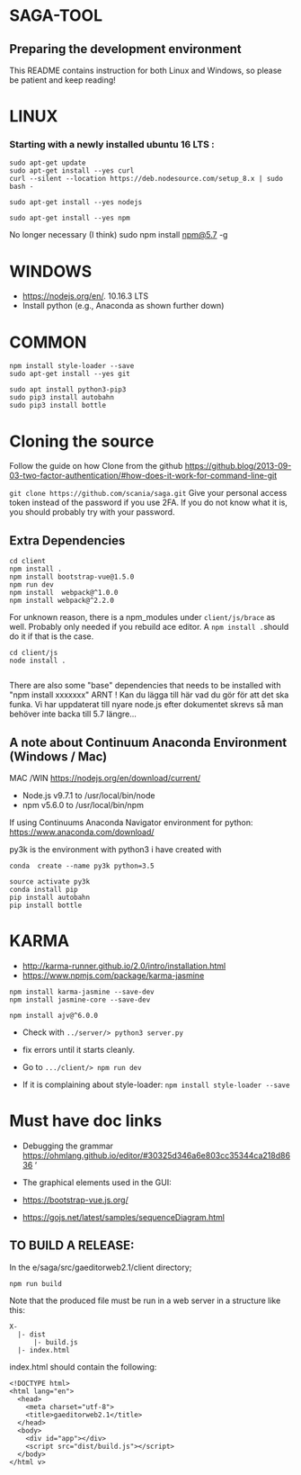 # SAGA-TOOL
## Preparing the development environment
This README contains instruction for both Linux and Windows, so please be patient and keep reading!
# LINUX
### Starting with a newly installed ubuntu 16 LTS :

````
sudo apt-get update
sudo apt-get install --yes curl
curl --silent --location https://deb.nodesource.com/setup_8.x | sudo bash -

sudo apt-get install --yes nodejs

sudo apt-get install --yes npm
````

 No longer necessary (I think) sudo npm install npm@5.7 -g

# WINDOWS 
* https://nodejs.org/en/.    10.16.3 LTS
* Install python (e.g., Anaconda as shown further down)
 
# COMMON
```
npm install style-loader --save
sudo apt-get install --yes git

sudo apt install python3-pip3
sudo pip3 install autobahn
sudo pip3 install bottle
````
# Cloning the source 

Follow the guide on how 
Clone from the github https://github.blog/2013-09-03-two-factor-authentication/#how-does-it-work-for-command-line-git

`git clone https://github.com/scania/saga.git`
Give your personal access token instead of the password if you use 2FA. If you do not know what it is, you should probably try with your password. 

## Extra Dependencies
```
cd client 
npm install .
npm install bootstrap-vue@1.5.0
npm run dev
npm install  webpack@^1.0.0
npm install webpack@^2.2.0

```

For unknown reason, there is a npm_modules under 
`client/js/brace` as well. Probably only needed if you rebuild ace editor. A `npm install .`should do it if that is the case. 

````
cd client/js
node install .


````
There are also some "base" dependencies that needs to be installed with "npm install xxxxxxx"
ARNT ! Kan du lägga till här vad du gör för att det ska funka. Vi har uppdaterat till nyare node.js efter dokumentet skrevs så man behöver inte backa till 5.7 längre...


## A note about Continuum Anaconda Environment  (Windows / Mac)
MAC /WIN https://nodejs.org/en/download/current/
 * Node.js v9.7.1 to /usr/local/bin/node
 * npm v5.6.0 to /usr/local/bin/npm
	
	
 
	

If using Continuums Anaconda Navigator environment for python:
https://www.anaconda.com/download/

py3k is the environment with python3 i have created with
```
conda  create --name py3k python=3.5

source activate py3k
conda install pip
pip install autobahn
pip install bottle
```


# KARMA
* http://karma-runner.github.io/2.0/intro/installation.html
*  https://www.npmjs.com/package/karma-jasmine


```
npm install karma-jasmine --save-dev
npm install jasmine-core --save-dev

npm install ajv@^6.0.0
```

* Check with  `../server/> python3 server.py`
* fix errors until it starts cleanly.

* Go to `.../client/> npm run dev`
* If it is complaining about style-loader:
`npm install style-loader --save`

 




# Must have doc links
* Debugging the grammar
https://ohmlang.github.io/editor/#30325d346a6e803cc35344ca218d8636
‘

* The graphical elements used in the GUI:
* https://bootstrap-vue.js.org/

* https://gojs.net/latest/samples/sequenceDiagram.html



## TO BUILD A RELEASE:
In the e/saga/src/gaeditorweb2.1/client directory;
```
npm run build
```

Note that the produced file must be run in a web server in a structure like this:
```
X-
  |- dist
      |- build.js
  |- index.html
```

index.html should contain the following:
```
<!DOCTYPE html>
<html lang="en">
  <head>
    <meta charset="utf-8">
    <title>gaeditorweb2.1</title>
  </head>
  <body>
    <div id="app"></div>
    <script src="dist/build.js"></script>
  </body>
</html v>
```